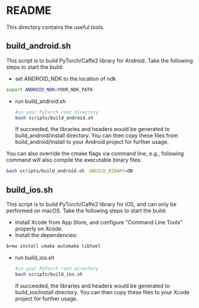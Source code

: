 # README

This directory contains the useful tools.

## build\_android.sh

This script is to build PyTorch/Caffe2 library for Android. Take the following steps to start the build:

* set ANDROID\_NDK to the location of ndk

```bash
export ANDROID_NDK=YOUR_NDK_PATH
```

* run build\_android.sh

  ```bash
  #in your PyTorch root directory
  bash scripts/build_android.sh
  ```

  If succeeded, the libraries and headers would be generated to build\_android/install directory. You can then copy these files from build\_android/install to your Android project for further usage.

You can also override the cmake flags via command line, e.g., following command will also compile the executable binary files:

```bash
bash scripts/build_android.sh -DBUILD_BINARY=ON
```

## build\_ios.sh

This script is to build PyTorch/Caffe2 library for iOS, and can only be performed on macOS. Take the following steps to start the build:

* Install Xcode from App Store, and configure "Command Line Tools" properly on Xcode.
* Install the dependencies:

```bash
brew install cmake automake libtool
```

* run build\_ios.sh

  ```bash
  #in your PyTorch root directory
  bash scripts/build_ios.sh
  ```

  If succeeded, the libraries and headers would be generated to build\_ios/install directory. You can then copy these files  to your Xcode project for further usage.

